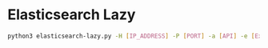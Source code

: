 # Elasticsearch Lazy

```sh
python3 elasticsearch-lazy.py -H [IP_ADDRESS] -P [PORT] -a [API] -e [Execute] -n [Name]
```